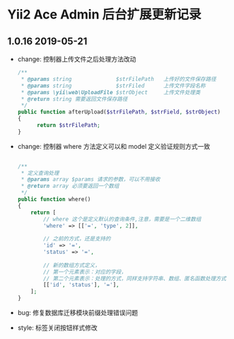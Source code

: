 Yii2 Ace Admin 后台扩展更新记录
=============================

1.0.16 2019-05-21
-----------------

- change: 控制器上传文件之后处理方法改动
    ```php
    /**
     * @params string              $strFilePath   上传好的文件保存路径
     * @params string              $strFiled      上传文件字段名称
     * @params \yii\web\UploadFile $strObject     上传文件处理类
     * @return string 需要返回文件保存路径
     */
    public function afterUpload($strFilePath, $strField, $strObject)
    {
          return $strFilePath;
    }

    ```

- change: 控制器 where 方法定义可以和 model 定义验证规则方式一致
    ```php
      
    /**
     * 定义查询处理
     * @params array $params 请求的参数，可以不用接收
     * @return array 必须要返回一个数组
     */
    public function where()
    {
        return [
            // where 这个是定义默认的查询条件,注意，需要是一个二维数组
            'where' => [['=', 'type', 2]],
            
            // 之前的方式，还是支持的
            'id' => '=',
            'status' => '=',
            
            // 新的数组方式定义，
            // 第一个元素表示：对应的字段，
            // 第二个元素表示：处理的方式，同样支持字符串、数组、匿名函数处理方式
            [['id', 'status'], '='],
        ];
    }
  
    ```

- bug: 修复数据库迁移模块前缀处理错误问题    
- style: 标签关闭按钮样式修改
